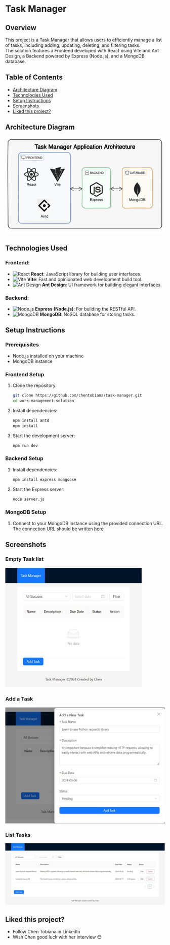 
# Task Manager

## Overview
This project is a Task Manager that allows users to efficiently manage a list of tasks, including adding, updating, deleting, and filtering tasks.<br />
The solution features a Frontend developed with React using Vite and Ant Design, a Backend powered by Express (Node.js), and a MongoDB database.

## Table of Contents
- [Architecture Diagram](#architecture-diagram)
- [Technologies Used](#technologies-used)
- [Setup Instructions](#setup-instructions)
- [Screenshots](#screenshots)
- [Liked this project?](#liked-this-project?)


## Architecture Diagram
![Architecture Diagram](frontend/images/diagram-resized.png)

## Technologies Used

### Frontend:
- <img src="https://img.icons8.com/color/48/000000/react-native.png" alt="React" width="30"/> **React**: JavaScript library for building user interfaces.
- <img src="https://vitejs.dev/logo.svg" alt="Vite" width="30"/> **Vite**: Fast and opinionated web development build tool.
- <img src="https://cdn.jsdelivr.net/gh/devicons/devicon/icons/antdesign/antdesign-original.svg" alt="Ant Design" width="30"/> **Ant Design**: UI framework for building elegant interfaces.

### Backend:
- <img src="https://img.icons8.com/fluency/48/000000/node-js.png" alt="Node.js" width="30"/> **Express (Node.js)**: For building the RESTful API.
- <img src="https://img.icons8.com/color/48/000000/mongodb.png" alt="MongoDB" width="30"/> **MongoDB**: NoSQL database for storing tasks.


## Setup Instructions
### Prerequisites
- Node.js installed on your machine
- MongoDB instance

### Frontend Setup
1. Clone the repository:
    ```bash
    git clone https://github.com/chentobiana/task-manager.git
    cd work-management-solution
    ```
2. Install dependencies:
    ```bash
    npm install antd
    npm install
    ```
3. Start the development server:
    ```bash
    npm run dev
    ```

### Backend Setup
1. Install dependencies:
    ```bash
    npm install express mongoose
    ```
2. Start the Express server:
    ```bash
    node server.js
    ```

### MongoDB Setup
1. Connect to your MongoDB instance using the provided connection URL.<br />
The connection URL should be written [here](https://github.com/chentobiana/task-manager/tree/main/backend/.env) 

## Screenshots
### Empty Task list
![Empty Task List](frontend/images/screenshots/no-tasks.jpg)<br />
### Add a Task
![Add a Task](frontend/images/screenshots/add-a-task.jpg)<br />
### List Tasks
![List Tasks](frontend/images/screenshots/list-tasks.jpg)<br />


## Liked this project?
- Follow Chen Tobiana in LinkedIn
- Wish Chen good luck with her interview :blush:
